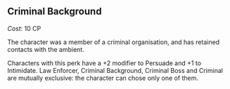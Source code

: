 ## Criminal Background

*Cost*: 10 CP

The character was a member of a criminal organisation, and has
retained contacts with the ambient.

Characters with this perk have a +2 modifier to Persuade and +1 to
Intimidate.
Law Enforcer, Criminal Background, Criminal Boss and Criminal are
mutually exclusive: the character can chose only one of them.

